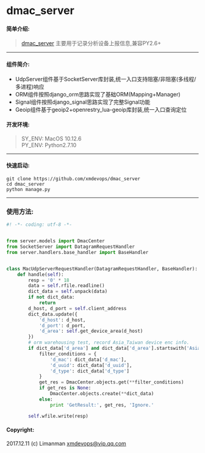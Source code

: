 # dmac_server
#### 简单介绍:
>[dmac_server](https://github.com/xmdevops/dmac_server) 主要用于记录分析设备上报信息,兼容PY2.6+

***


#### 组件简介:
* UdpServer组件基于SocketServer库封装,统一入口支持阻塞/非阻塞(多线程/多进程)响应
* ORM组件按照django_orm思路实现了基础ORM(Mapping+Manager)
* Signal组件按照django_signal思路实现了完整Signal功能
* Geoip组件基于geoip2+openrestry_lua-geoip库封装,统一入口查询定位


#### 开发环境:
> SY_ENV: MacOS 10.12.6 \
> PY_ENV: Python2.7.10 

***

#### 快速启动:
`git clone https://github.com/xmdevops/dmac_server` \
`cd dmac_server` \
`python manage.py` 

***

### 使用方法:
```python
#! -*- coding: utf-8 -*-


from server.models import DmacCenter
from SocketServer import DatagramRequestHandler
from server.handlers.base_handler import BaseHandler


class MacUdpServerRequestHandler(DatagramRequestHandler, BaseHandler):
    def handle(self):
        resp = '0' * 18
        data = self.rfile.readline()
        dict_data = self.unpack(data)
        if not dict_data:
            return
        d_host, d_port = self.client_address
        dict_data.update({
            'd_host': d_host,
            'd_port': d_port,
            'd_area': self.get_device_area(d_host)
        })
        # orm warehousing test, record Asia_Taiwan device enc info.
        if dict_data['d_area'] and dict_data['d_area'].startswith('Asia_Taiwan'):
            filter_conditions = {
                'd_mac': dict_data['d_mac'],
                'd_uuid': dict_data['d_uuid'],
                'd_type': dict_data['d_type']
            }
            get_res = DmacCenter.objects.get(**filter_conditions)
            if get_res is None:
                DmacCenter.objects.create(**dict_data)
            else:
                print 'GetResult:', get_res, 'Ignore.'

        self.wfile.write(resp)
```

#### Copyright:
2017.12.11  (c) Limanman <xmdevops@vip.qq.com>

